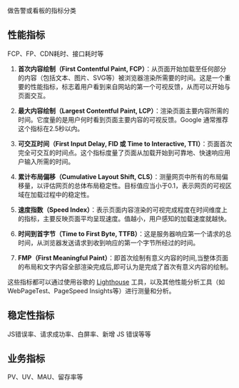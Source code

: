 做告警或看板的指标分类

性能指标
---
FCP、FP、CDN耗时、接口耗时等

1. **首次内容绘制（First Contentful Paint, FCP）**：从页面开始加载至任何部分的内容（包括文本、图片、SVG等）被浏览器渲染所需要的时间。这是一个重要的性能指标，标志着用户看到来自网站的第一个可视反馈，从而可以开始与页面交互。

2. **最大内容绘制（Largest Contentful Paint, LCP）**：渲染页面主要内容所需的时间。它度量的是用户何时看到页面主要内容的可视反馈。Google 通常推荐这个指标在2.5秒以内。

3. **可交互时间（First Input Delay, FID 或 Time to Interactive, TTI）**：页面首次完全可交互的时间点。这个指标度量了页面从加载开始到可靠地、快速响应用户输入所需的时间。

4. **累计布局偏移（Cumulative Layout Shift, CLS）**：测量网页中所有的布局偏移量，以评估网页的总体布局稳定性。目标值应当小于0.1，表示网页的可视区域在加载过程中的稳定性。

5. **速度指数（Speed Index）**：表示页面内容渲染的可视完成程度在时间维度上的指标，主要反映页面平均呈现速度。值越小，用户感知的加载速度就越快。

6. **时间到首字节（Time to First Byte, TTFB）**：这是服务器响应第一个请求的总时间，从浏览器发送请求到收到响应的第一个字节所经过的时间。

7. **FMP（First Meaningful Paint）**：即首次绘制有意义内容的时间,当整体页面的布局和文字内容全部渲染完成后,即可认为是完成了首次有意义内容的绘制。

这些指标都可以通过使用谷歌的 [Lighthouse](https://developers.google.com/web/tools/lighthouse) 工具，以及其他性能分析工具（如WebPageTest、PageSpeed Insights等）进行测量和分析。

稳定性指标
---
JS错误率、请求成功率、白屏率、新增 JS 错误等等

业务指标
---
PV、UV、MAU、留存率等